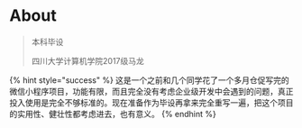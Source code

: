 # About

> 本科毕设
>
> 四川大学计算机学院2017级马龙

{% hint style="success" %}
这是一个之前和几个同学花了一个多月仓促写完的微信小程序项目，功能有限，而且完全没有考虑企业级开发中会遇到的问题，真正投入使用是完全不够标准的。现在准备作为毕设再拿来完全重写一遍，把这个项目的实用性、健壮性都考虑进去，也有意义。
{% endhint %}




